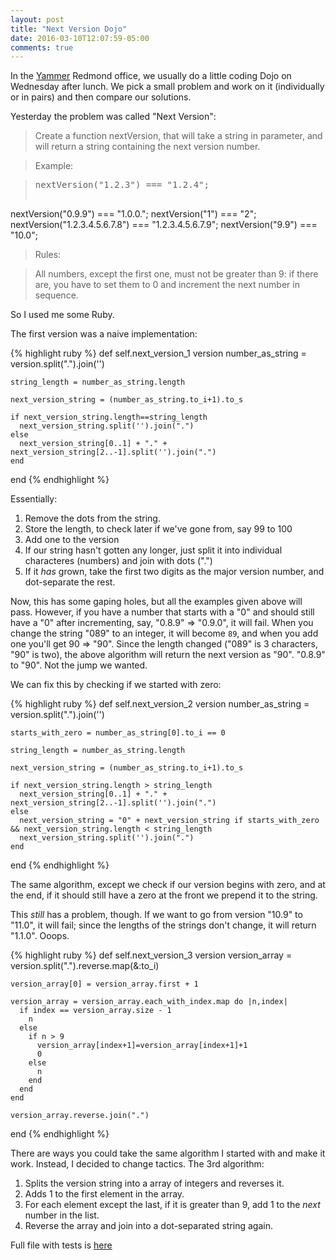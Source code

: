 ```yaml
---
layout: post
title: "Next Version Dojo"
date: 2016-03-10T12:07:59-05:00
comments: true
---
```


In the [Yammer](http://www.yammer.com) Redmond office, we usually do a little coding Dojo on Wednesday after lunch. We pick a small problem and work on it (individually or in pairs) and then compare our solutions.

Yesterday the problem was called "Next Version":
<!--more-->

> Create a function nextVersion, that will take a string in parameter, and will return a string containing the next version number.

> Example:


> <pre>nextVersion("1.2.3") === "1.2.4";
nextVersion("0.9.9") === "1.0.0.";
nextVersion("1") === "2";
nextVersion("1.2.3.4.5.6.7.8") === "1.2.3.4.5.6.7.9";
nextVersion("9.9") === "10.0";</pre>

> Rules:

> All numbers, except the first one, must not be greater than 9: if there are, you have to set them to 0 and increment the next number in sequence.


So I used me some Ruby.

The first version was a naive implementation:

{% highlight ruby %}
  def self.next_version_1 version
    number_as_string = version.split(".").join('')

    string_length = number_as_string.length

    next_version_string = (number_as_string.to_i+1).to_s

    if next_version_string.length==string_length
      next_version_string.split('').join(".")
    else
      next_version_string[0..1] + "." + next_version_string[2..-1].split('').join(".")
    end
  end
{% endhighlight %}

Essentially:

1. Remove the dots from the string.
2. Store the length, to check later if we've gone from, say 99 to 100
3. Add one to the version
4. If our string hasn't gotten any longer, just split it into individual characteres (numbers) and join with dots (".")
5. If it _has_ grown, take the first two digits as the major version number, and dot-separate the rest.

Now, this has some gaping holes, but all the examples given above will pass. However, if you have a number that starts with a "0" and should still have a "0" after incrementing, say, "0.8.9" => "0.9.0", it will fail. When you change the string "089" to an integer, it will become `89`, and when you add one you'll get 90 => "90". Since the length changed ("089" is 3 characters, "90" is two), the above algorithm will return the next version as "90". "0.8.9" to "90". Not the jump we wanted.

We can fix this by checking if we started with zero:

{% highlight ruby %}
  def self.next_version_2 version
    number_as_string = version.split(".").join('')

    starts_with_zero = number_as_string[0].to_i == 0

    string_length = number_as_string.length

    next_version_string = (number_as_string.to_i+1).to_s

    if next_version_string.length > string_length
      next_version_string[0..1] + "." + next_version_string[2..-1].split('').join(".")
    else
      next_version_string = "0" + next_version_string if starts_with_zero && next_version_string.length < string_length
      next_version_string.split('').join(".")
    end
  end
{% endhighlight %}

The same algorithm, except we check if our version begins with zero, and at the end, if it should still have a zero at the front we prepend it to the string.

This _still_ has a problem, though. If we want to go from version "10.9" to "11.0", it will fail; since the lengths of the strings don't change, it will return "1.1.0". Ooops.

{% highlight ruby %}
  def self.next_version_3 version
    version_array = version.split(".").reverse.map(&:to_i)

    version_array[0] = version_array.first + 1

    version_array = version_array.each_with_index.map do |n,index|
      if index == version_array.size - 1
        n
      else
        if n > 9
          version_array[index+1]=version_array[index+1]+1
          0
        else
          n
        end
      end
    end

    version_array.reverse.join(".")
  end
{% endhighlight %}

There are ways you could take the same algorithm I started with and make it work. Instead, I decided to change tactics. The 3rd algorithm:

1. Splits the version string into a array of integers and reverses it.
2. Adds 1 to the first element in the array.
3. For each element except the last, if it is greater than 9, add 1 to the _next_ number in the list.
4. Reverse the array and join into a dot-separated string again.

Full file with tests is [here](https://gist.github.com/philcrissman/cb30642c566e64fe5dce)

